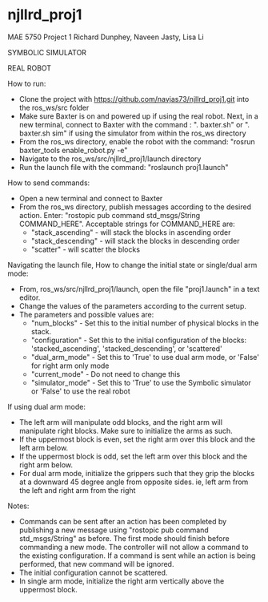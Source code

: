 # njllrd_proj1
MAE 5750 Project 1
Richard Dunphey, Naveen Jasty, Lisa Li

SYMBOLIC SIMULATOR



REAL ROBOT

How to run:
- Clone the project with https://github.com/navjas73/njllrd_proj1.git into the ros_ws/src folder
- Make sure Baxter is on and powered up if using the real robot. Next, in a new terminal, connect to Baxter with the command : ". baxter.sh" or ". baxter.sh sim" if using the simulator from within the ros_ws directory
- From the ros_ws directory, enable the robot with the command: "rosrun baxter_tools enable_robot.py -e"
- Navigate to the ros_ws/src/njllrd_proj1/launch directory
- Run the launch file with the command: "roslaunch proj1.launch"

How to send commands:
- Open a new terminal and connect to Baxter
- From the ros_ws directory, publish messages according to the desired action. Enter: "rostopic pub command std_msgs/String COMMAND_HERE". Acceptable strings for COMMAND_HERE are:
	- "stack_ascending"   - will stack the blocks in ascending order
	- "stack_descending"  - will stack the blocks in descending order
	- "scatter"           - will scatter the blocks 

Navigating the launch file, How to change the initial state or single/dual arm mode:
- From, ros_ws/src/njllrd_proj1/launch, open the file "proj1.launch" in a text editor.
- Change the values of the parameters according to the current setup. 
- The parameters and possible values are:
	- "num_blocks"        - Set this to the initial number of physical blocks in the stack.
	- "configuration"     - Set this to the initial configuration of the blocks: 	'stacked_ascending', 'stacked_descending', or 'scattered'
	- "dual_arm_mode"     - Set this to 'True' to use dual arm mode, or 'False' for right arm only mode
	- "current_mode"      - Do not need to change this
	- "simulator_mode"    - Set this to 'True' to use the Symbolic simulator or 'False' to use the real robot

If using dual arm mode:
- The left arm will manipulate odd blocks, and the right arm will manipulate right blocks. Make sure to initialize the arms as such.
- If the uppermost block is even, set the right arm over this block and the left arm below.
- If the uppermost block is odd, set the left arm over this block and the right arm below. 
- For dual arm mode, initialize the grippers such that they grip the blocks at a downward 45 degree angle from opposite sides. ie, left arm from the left and right arm from the right

Notes:
- Commands can be sent after an action has been completed by publishing a new message using "rostopic pub command std_msgs/String" as before.  The first mode should finish before commanding a new mode. The controller will not allow a command to the existing configuration. If a command is sent while an action is being performed, that new command will be ignored. 
- The initial configuration cannot be scattered. 
- In single arm mode, initialize the right arm vertically above the uppermost block. 
